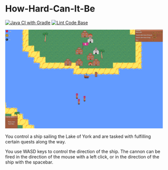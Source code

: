 # How-Hard-Can-It-Be

[![Java CI with Gradle](https://github.com/apj520/ENG1-Team-13-Assessment-2/actions/workflows/gradleBuild.yml/badge.svg?branch=testing_Adam)](https://github.com/apj520/ENG1-Team-13-Assessment-2/actions/workflows/gradleBuild.yml)  [![Lint Code Base](https://github.com/apj520/ENG1-Team-13-Assessment-2/actions/workflows/linter.yml/badge.svg?branch=testing_Adam)](https://github.com/apj520/ENG1-Team-13-Assessment-2/actions/workflows/linter.yml)

![Screenshot of game](game.png)

You control a ship sailing the Lake of York and are tasked with fulfilling certain quests along the way.

You use WASD keys to control the direction of the ship. The cannon can be fired in the direction of the mouse with a left click, or in the direction of the ship with the spacebar.
